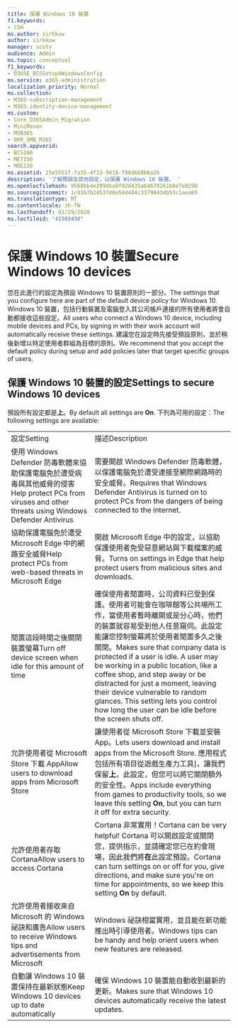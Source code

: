 ```yaml
---
title: 保護 Windows 10 裝置
f1.keywords:
- CSH
ms.author: sirkkuw
author: sirkkuw
manager: scotv
audience: Admin
ms.topic: conceptual
f1_keywords:
- O365E_BCSSetup4WindowsConfig
ms.service: o365-administration
localization_priority: Normal
ms.collection:
- M365-subscription-management
- M365-identity-device-management
ms.custom:
- Core_O365Admin_Migration
- MiniMaven
- MSB365
- OKR_SMB_M365
search.appverid:
- BCS160
- MET150
- MOE150
ms.assetid: 21e5551f-fa35-4f13-9418-f80d668b6a2b
description: '了解預設及其他設定，以保護 Windows 10 裝置。 '
ms.openlocfilehash: 9560bb4e299dba8f92d435a64670261b0e7e0290
ms.sourcegitcommit: 1c91b7b24537d0e54d484c3379043db53c1aea65
ms.translationtype: MT
ms.contentlocale: zh-TW
ms.lasthandoff: 01/29/2020
ms.locfileid: "41593438"
---
```

# <a name="secure-windows-10-devices"></a><span data-ttu-id="6ed40-103">保護 Windows 10 裝置</span><span class="sxs-lookup"><span data-stu-id="6ed40-103">Secure Windows 10 devices</span></span>

<span data-ttu-id="6ed40-104">您在此進行的設定為預設 Windows 10 裝置原則的一部分。</span><span class="sxs-lookup"><span data-stu-id="6ed40-104">The settings that you configure here are part of the default device policy for Windows 10.</span></span> <span data-ttu-id="6ed40-105">Windows 10 裝置，包括行動裝置及電腦登入其公司帳戶連接的所有使用者將會自動都接收這些設定。</span><span class="sxs-lookup"><span data-stu-id="6ed40-105">All users who connect a Windows 10 device, including mobile devices and PCs, by signing in with their work account will automatically receive these settings.</span></span> <span data-ttu-id="6ed40-106">建議您在設定時先接受預設原則，並於稍後新增以特定使用者群組為目標的原則。</span><span class="sxs-lookup"><span data-stu-id="6ed40-106">We recommend that you accept the default policy during setup and add policies later that target specific groups of users.</span></span>
  
## <a name="settings-to-secure-windows-10-devices"></a><span data-ttu-id="6ed40-107">保護 Windows 10 裝置的設定</span><span class="sxs-lookup"><span data-stu-id="6ed40-107">Settings to secure Windows 10 devices</span></span>

<span data-ttu-id="6ed40-108">預設所有設定都是**上**。</span><span class="sxs-lookup"><span data-stu-id="6ed40-108">By default all settings are **On**.</span></span> <span data-ttu-id="6ed40-109">下列為可用的設定：</span><span class="sxs-lookup"><span data-stu-id="6ed40-109">The following settings are available:</span></span>
  
|||
|:-----|:-----|
|<span data-ttu-id="6ed40-110">設定</span><span class="sxs-lookup"><span data-stu-id="6ed40-110">Setting</span></span>  <br/> |<span data-ttu-id="6ed40-111">描述</span><span class="sxs-lookup"><span data-stu-id="6ed40-111">Description</span></span>  <br/> |
|<span data-ttu-id="6ed40-112">使用 Windows Defender 防毒軟體來協助保護電腦免於遭受病毒與其他威脅的侵害</span><span class="sxs-lookup"><span data-stu-id="6ed40-112">Help protect PCs from viruses and other threats using Windows Defender Antivirus</span></span>  <br/> |<span data-ttu-id="6ed40-113">需要開啟 Windows Defender 防毒軟體，以保護電腦免於遭受連接至網際網路時的安全威脅。</span><span class="sxs-lookup"><span data-stu-id="6ed40-113">Requires that Windows Defender Antivirus is turned on to protect PCs from the dangers of being connected to the internet.</span></span>  <br/> |
|<span data-ttu-id="6ed40-114">協助保護電腦免於遭受 Microsoft Edge 中的網路安全威脅</span><span class="sxs-lookup"><span data-stu-id="6ed40-114">Help protect PCs from web-based threats in Microsoft Edge</span></span>  <br/> |<span data-ttu-id="6ed40-115">開啟 Microsoft Edge 中的設定，以協助保護使用者免受惡意網站與下載檔案的威脅。</span><span class="sxs-lookup"><span data-stu-id="6ed40-115">Turns on settings in Edge that help protect users from malicious sites and downloads.</span></span>  <br/> |
|<span data-ttu-id="6ed40-116">閒置這段時間之後關閉裝置螢幕</span><span class="sxs-lookup"><span data-stu-id="6ed40-116">Turn off device screen when idle for this amount of time</span></span>  <br/> |<span data-ttu-id="6ed40-p103">確保使用者閒置時，公司資料已受到保護。使用者可能會在咖啡館等公共場所工作，當使用者暫時離開或是分心時，他們的裝置就容易受到他人任意窺伺。此設定能讓您控制螢幕將於使用者閒置多久之後關閉。</span><span class="sxs-lookup"><span data-stu-id="6ed40-p103">Makes sure that company data is protected if a user is idle. A user may be working in a public location, like a coffee shop, and step away or be distracted for just a moment, leaving their device vulnerable to random glances. This setting lets you control how long the user can be idle before the screen shuts off.</span></span>  <br/> |
|<span data-ttu-id="6ed40-120">允許使用者從 Microsoft Store 下載 App</span><span class="sxs-lookup"><span data-stu-id="6ed40-120">Allow users to download apps from Microsoft Store</span></span>  <br/> |<span data-ttu-id="6ed40-121">讓使用者從 Microsoft Store 下載並安裝 App。</span><span class="sxs-lookup"><span data-stu-id="6ed40-121">Lets users download and install apps from the Microsoft Store.</span></span> <span data-ttu-id="6ed40-122">應用程式包括所有項目從遊戲生產力工具]，讓我們保留**上**，此設定，但您可以將它關閉額外的安全性。</span><span class="sxs-lookup"><span data-stu-id="6ed40-122">Apps include everything from games to productivity tools, so we leave this setting **On**, but you can turn it off for extra security.</span></span>  <br/> |
|<span data-ttu-id="6ed40-123">允許使用者存取 Cortana</span><span class="sxs-lookup"><span data-stu-id="6ed40-123">Allow users to access Cortana</span></span>  <br/> |<span data-ttu-id="6ed40-124">Cortana 非常實用！</span><span class="sxs-lookup"><span data-stu-id="6ed40-124">Cortana can be very helpful!</span></span> <span data-ttu-id="6ed40-125">Cortana 可以開啟設定或關閉您，提供指示，並請確定您已在約會現場，因此我們將**在**此設定預設。</span><span class="sxs-lookup"><span data-stu-id="6ed40-125">Cortana can turn settings on or off for you, give directions, and make sure you're on time for appointments, so we keep this setting **On** by default.</span></span>  <br/> |
|<span data-ttu-id="6ed40-126">允許使用者接收來自 Microsoft 的 Windows 祕訣和廣告</span><span class="sxs-lookup"><span data-stu-id="6ed40-126">Allow users to receive Windows tips and advertisements from Microsoft</span></span>  <br/> |<span data-ttu-id="6ed40-127">Windows 祕訣相當實用，並且能在新功能推出時引導使用者。</span><span class="sxs-lookup"><span data-stu-id="6ed40-127">Windows tips can be handy and help orient users when new features are released.</span></span>  <br/> |
|<span data-ttu-id="6ed40-128">自動讓 Windows 10 裝置保持在最新狀態</span><span class="sxs-lookup"><span data-stu-id="6ed40-128">Keep Windows 10 devices up to date automatically</span></span>  <br/> |<span data-ttu-id="6ed40-129">確保 Windows 10 裝置能自動收到最新的更新。</span><span class="sxs-lookup"><span data-stu-id="6ed40-129">Makes sure that Windows 10 devices automatically receive the latest updates.</span></span>  <br/> |
   

